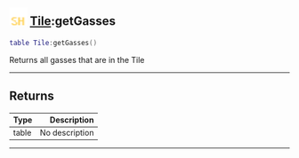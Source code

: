 ## <img src="../../.gitbook/assets/shared.png" width="32" height="32" /> [Tile](../tile/README.md):getGasses

```lua
table Tile:getGasses()
```

Returns all gasses that are in the Tile<br>

-----------------
## Returns

| Type   | Description |
| ------ | ----------: |
| table | No description |


--------